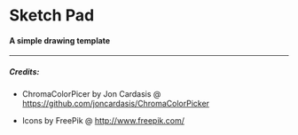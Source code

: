 # Sketch Pad
#### A simple drawing template
---
##### Credits:

* ChromaColorPicer by Jon Cardasis @ https://github.com/joncardasis/ChromaColorPicker

* Icons by FreePik @ http://www.freepik.com/
